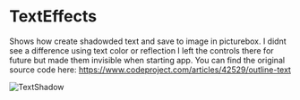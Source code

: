 # TextEffects
Shows how create shadowded text and save to image in picturebox. I didnt see a difference using text color or reflection I left the controls there for future but made them invisible when starting app. You can find the original source code here: https://www.codeproject.com/articles/42529/outline-text


![TextShadow](https://user-images.githubusercontent.com/26853477/189017793-32c26d3c-cad9-4577-b4c0-8fd7a405ae57.png)


